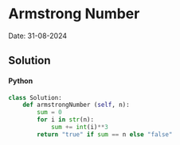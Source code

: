 
# Armstrong Number

Date: 31-08-2024

## Solution
#### Python
```python
class Solution:
    def armstrongNumber (self, n):
        sum = 0
        for i in str(n):
            sum += int(i)**3
        return "true" if sum == n else "false"
```
        